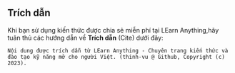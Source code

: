 ## Trích dẫn

Khi bạn sử dụng kiến thức được chia sẻ miễn phí tại LEarn Anything,hãy tuân thủ các hướng dẫn về **Trích dẫn** (Cite) dưới đây:

```
Nội dung được trích dẫn từ LEarn Anything - Chuyên trang kiến thức và đào tạo kỹ năng mở cho người Việt. (thinh-vu @ Github, Copyright (c) 2023).
```

